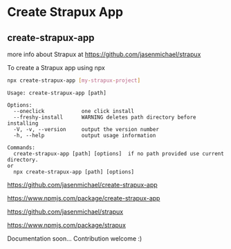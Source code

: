 # Create Strapux App
## create-strapux-app

more info about Strapux at https://github.com/jasenmichael/strapux

To create a Strapux app using npx
```bash 
npx create-strapux-app [my-strapux-project]
```

```
Usage: create-strapux-app [path]

Options:
  --oneclick            one click install
  --freshy-install      WARNING deletes path directory before installing
  -V, -v, --version     output the version number
  -h, --help            output usage information

Commands:
  create-strapux-app [path] [options]  if no path provided use current directory.
or
  npx create-strapux-app [path] [options]

```

https://github.com/jasenmichael/create-strapux-app

https://www.npmjs.com/package/create-strapux-app

https://github.com/jasenmichael/strapux

https://www.npmjs.com/package/strapux

Documentation soon...
Contribution welcome :)
